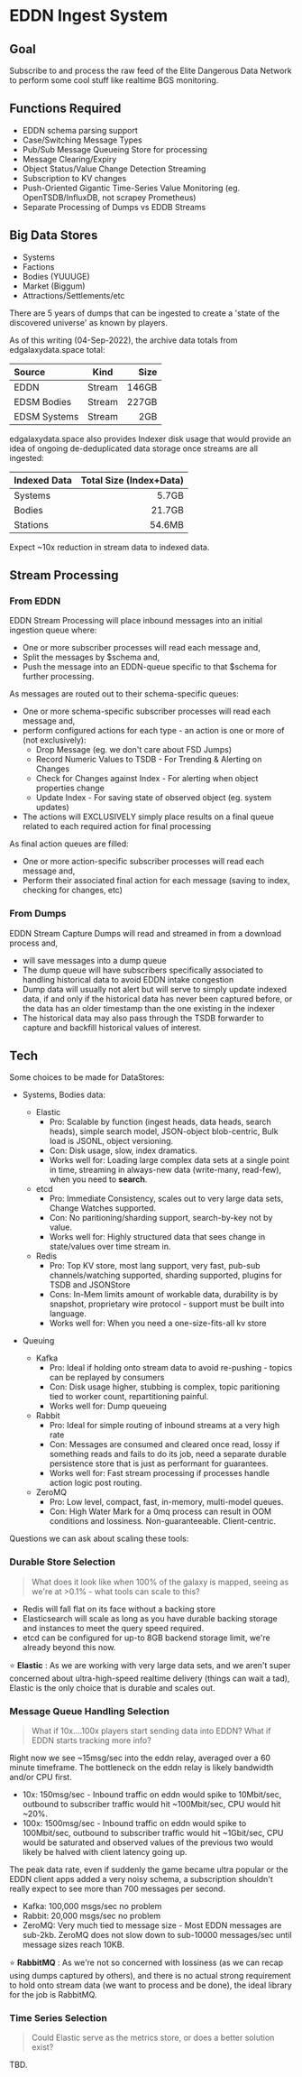 # EDDN Ingest System

## Goal

Subscribe to and process the raw feed of the Elite Dangerous Data Network to perform some cool stuff like realtime BGS monitoring.

## Functions Required

- EDDN schema parsing support
- Case/Switching Message Types
- Pub/Sub Message Queueing Store for processing
- Message Clearing/Expiry
- Object Status/Value Change Detection Streaming
- Subscription to KV changes
- Push-Oriented Gigantic Time-Series Value Monitoring (eg. OpenTSDB/InfluxDB, not scrapey Prometheus)
- Separate Processing of Dumps vs EDDB Streams

## Big Data Stores

- Systems
- Factions
- Bodies (YUUUGE)
- Market (Biggum)
- Attractions/Settlements/etc

There are 5 years of dumps that can be ingested to create a 'state of the discovered universe' as known by players.  

As of this writing (04-Sep-2022), the archive data totals from edgalaxydata.space total:

| Source | Kind | Size |
| :----- | :--: | ---: |
| EDDN | Stream | 146GB |
| EDSM Bodies | Stream | 227GB |
| EDSM Systems | Stream | 2GB |

edgalaxydata.space also provides Indexer disk usage that would provide an idea of ongoing de-deduplicated data storage once streams are all ingested:

| Indexed Data | Total Size (Index+Data) |
| ------------ | ----------------------: |
| Systems      |  5.7GB   |
| Bodies       | 21.7GB   |
| Stations     | 54.6MB   |

Expect ~10x reduction in stream data to indexed data.

## Stream Processing

### From EDDN

EDDN Stream Processing will place inbound messages into an initial ingestion queue where:

- One or more subscriber processes will read each message and,
- Split the messages by $schema and,
- Push the message into an EDDN-queue specific to that $schema for further processing.

As messages are routed out to their schema-specific queues:

- One or more schema-specific subscriber processes will read each message and,
- perform configured actions for each type - an action is one or more of (not exclusively):
  - Drop Message (eg. we don't care about FSD Jumps)
  - Record Numeric Values to TSDB - For Trending & Alerting on Changes
  - Check for Changes against Index - For alerting when object properties change
  - Update Index - For saving state of observed object (eg. system updates)
- The actions will EXCLUSIVELY simply place results on a final queue related to each required action for final processing

As final action queues are filled:

- One or more action-specific subscriber processes will read each message and,
- Perform their associated final action for each message (saving to index, checking for changes, etc)

### From Dumps

EDDN Stream Capture Dumps will read and streamed in from a download process and,

- will save messages into a dump queue
- The dump queue will have subscribers specifically associated to handling historical data to avoid EDDN intake congestion
- Dump data will usually not alert but will serve to simply update indexed data, if and only if the historical data has never been captured before, or the data has an older timestamp than the one existing in the indexer
- The historical data may also pass through the TSDB forwarder to capture and backfill historical values of interest.


## Tech

Some choices to be made for DataStores:

- Systems, Bodies data:
  - Elastic
    - Pro: Scalable by function (ingest heads, data heads, search heads), simple search model, JSON-object blob-centric, Bulk load is JSONL, object versioning.
    - Con: Disk usage, slow, index dramatics.
    - Works well for: Loading large complex data sets at a single point in time, streaming in always-new data (write-many, read-few), when you need to **search**.
  - etcd
    - Pro: Immediate Consistency, scales out to very large data sets, Change Watches supported.
    - Con: No paritioning/sharding support, search-by-key not by value.
    - Works well for: Highly structured data that sees change in state/values over time stream in.
  - Redis
    - Pro: Top KV store, most lang support, very fast, pub-sub channels/watching supported, sharding supported, plugins for TSDB and JSONStore
    - Cons: In-Mem limits amount of workable data, durability is by snapshot, proprietary wire protocol - support must be built into language.
    - Works well for: When you need a one-size-fits-all kv store

- Queuing
  - Kafka
    - Pro: Ideal if holding onto stream data to avoid re-pushing - topics can be replayed by consumers
    - Con: Disk usage higher, stubbing is complex, topic paritioning tied to worker count, repartitioning painful.
    - Works well for: Dump queueing
  - Rabbit
    - Pro: Ideal for simple routing of inbound streams at a very high rate
    - Con: Messages are consumed and cleared once read, lossy if something reads and fails to do its job, need a separate durable persistence store that is just as performant for guarantees.
    - Works well for: Fast stream processing if processes handle action logic post routing.
  - ZeroMQ
    - Pro: Low level, compact, fast, in-memory, multi-model queues.
    - Con: High Water Mark for a 0mq process can result in OOM conditions and lossiness.  Non-guaranteeable.  Client-centric.

Questions we can ask about scaling these tools:

### Durable Store Selection

> What does it look like when 100% of the galaxy is mapped, seeing as we're at >0.1% - what tools can scale to this?

- Redis will fall flat on its face without a backing store
- Elasticsearch will scale as long as you have durable backing storage and instances to meet the query speed required.
- etcd can be configured for up-to 8GB backend storage limit, we're already beyond this now.

:star: **Elastic** : As we are working with very large data sets, and we aren't super concerned about ultra-high-speed realtime delivery (things can wait a tad), Elastic is the only choice that is durable and scales out.

### Message Queue Handling Selection

> What if 10x....100x players start sending data into EDDN?  What if EDDN starts tracking more info?

Right now we see ~15msg/sec into the eddn relay, averaged over a 60 minute timeframe.  The bottleneck on the eddn relay is likely bandwidth and/or CPU first.

- 10x: 150msg/sec - Inbound traffic on eddn would spike to 10Mbit/sec, outbound to subscriber traffic would hit ~100Mbit/sec, CPU would hit ~20%.
- 100x: 1500msg/sec - Inbound traffic on eddn would spike to 100Mbit/sec, outbound to subscriber traffic would hit ~1Gbit/sec, CPU would be saturated and observed values of the previous two would likely be halved with client latency going up.

The peak data rate, even if suddenly the game became ultra popular or the EDDN client apps added a very noisy schema, a subscription shouldn't really expect to see more than 700 messages per second.

- Kafka: 100,000 msgs/sec no problem
- Rabbit: 20,000 msgs/sec no problem
- ZeroMQ: Very much tied to message size - Most EDDN messages are sub-2kb.  ZeroMQ does not slow down to sub-10000 messages/sec until message sizes reach 10KB.

:star: **RabbitMQ** : As we're not so concerned with lossiness (as we can recap using dumps captured by others), and there is no actual strong requirement to hold onto stream data (we want to process and be done), the ideal library for the job is RabbitMQ.

### Time Series Selection

> Could Elastic serve as the metrics store, or does a better solution exist?

TBD.
